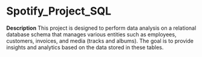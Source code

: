 # Spotify_Project_SQL

**Description**
This project is designed to perform data analysis on a relational database schema that manages various entities such as employees, customers, invoices, and media (tracks and albums). The goal is to provide insights and analytics based on the data stored in these tables.
